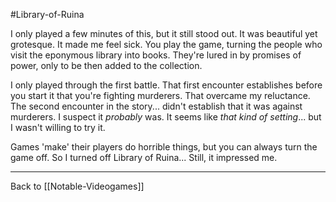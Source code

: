 #Library-of-Ruina

I only played a few minutes of this, but it still stood out.  It was beautiful yet grotesque.  It made me feel sick.  You play the game, turning the people who visit the eponymous library into books.  They're lured in by promises of power, only to be then added to the collection.

I only played through the first battle.  That first encounter establishes before you start it that you're fighting murderers.  That overcame my reluctance.  The second encounter in the story... didn't establish that it was against murderers.  I suspect it *probably* was.  It seems like *that kind of setting*... but I wasn't willing to try it.

Games 'make' their players do horrible things, but you can always turn the game off.  So I turned off Library of Ruina...  Still, it impressed me.

---
Back to [[Notable-Videogames]]